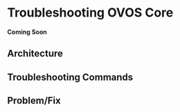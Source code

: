 # Troubleshooting OVOS Core
**Coming Soon**
## Architecture

## Troubleshooting Commands

## Problem/Fix
